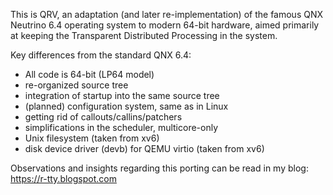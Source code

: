 This is QRV, an adaptation (and later re-implementation) of the famous
QNX Neutrino 6.4 operating system to modern 64-bit hardware, aimed primarily
at keeping the Transparent Distributed Processing in the system.

Key differences from the standard QNX 6.4:

 * All code is 64-bit (LP64 model)
 * re-organized source tree
 * integration of startup into the same source tree
 * (planned) configuration system, same as in Linux
 * getting rid of callouts/callins/patchers
 * simplifications in the scheduler, multicore-only
 * Unix filesystem (taken from xv6)
 * disk device driver (devb) for QEMU virtio (taken from xv6)

Observations and insights regarding this porting can be read in my blog: https://r-tty.blogspot.com

